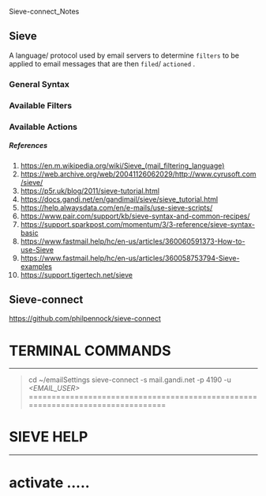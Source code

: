 
 Sieve-connect_Notes

## Sieve
A language/ protocol used by email servers to determine `filters` to be applied to email messages that are then `filed`/ `actioned` .


### General Syntax

### Available Filters 

### Available Actions 

##### References
1. https://en.m.wikipedia.org/wiki/Sieve_(mail_filtering_language)
2. https://web.archive.org/web/20041126062029/http://www.cyrusoft.com/sieve/
3. https://p5r.uk/blog/2011/sieve-tutorial.html
4. https://docs.gandi.net/en/gandimail/sieve/sieve_tutorial.html
5. https://help.alwaysdata.com/en/e-mails/use-sieve-scripts/
6. https://www.pair.com/support/kb/sieve-syntax-and-common-recipes/
7. https://support.sparkpost.com/momentum/3/3-reference/sieve-syntax-basic
8. https://www.fastmail.help/hc/en-us/articles/360060591373-How-to-use-Sieve
9. https://www.fastmail.help/hc/en-us/articles/360058753794-Sieve-examples
10. https://support.tigertech.net/sieve

## Sieve-connect
https://github.com/philpennock/sieve-connect

# TERMINAL COMMANDS
------------------
> cd ~/emailSettings
> sieve-connect -s mail.gandi.net -p 4190 -u _<EMAIL_USER>_  
================================================================================

# SIEVE HELP
------------
activate ..... <script> -- set the currently used script
checkscript .. <filename> -- check script on the server
deactivate ... turn off sieve processing
delete ....... <script> -- remove the script from the server :: aka: rm
download ..... <script> [<filename>] -- retrieve script from server :: aka: get
edit ......... <script> -- retrieve, edit, check, put script
help ......... this help :: aka: ?
keywords ..... list %KEYWORD substitutions
lcd .......... local cd: change local working directory
list ......... list the scripts currently on the server :: aka: dir -or- ls
lls .......... local ls: look at local filesystem
lpwd ......... local pwd: show local working directory name
man .......... see docs
quit ......... goodbye! :: aka: bye exit logout
upload ....... <filename> [<scriptname>] -- put script on server :: aka: put
view ......... <script> -- show contents of script :: aka: more page show
================================================================================

#### GANDI INFO 
------------
If you do need to provide connection information use the following:
Host: mail.gandi.net
Port: 4190
Login: Your full email address, such as yourname@example.com
Password: The password for the provided email address


